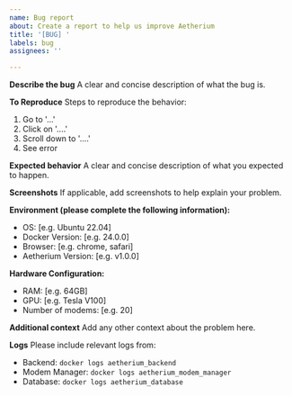 ```yaml
---
name: Bug report
about: Create a report to help us improve Aetherium
title: '[BUG] '
labels: bug
assignees: ''

---
```


**Describe the bug**
A clear and concise description of what the bug is.

**To Reproduce**
Steps to reproduce the behavior:
1. Go to '...'
2. Click on '....'
3. Scroll down to '....'
4. See error

**Expected behavior**
A clear and concise description of what you expected to happen.

**Screenshots**
If applicable, add screenshots to help explain your problem.

**Environment (please complete the following information):**
 - OS: [e.g. Ubuntu 22.04]
 - Docker Version: [e.g. 24.0.0]
 - Browser: [e.g. chrome, safari]
 - Aetherium Version: [e.g. v1.0.0]

**Hardware Configuration:**
 - RAM: [e.g. 64GB]
 - GPU: [e.g. Tesla V100]
 - Number of modems: [e.g. 20]

**Additional context**
Add any other context about the problem here.

**Logs**
Please include relevant logs from:
- Backend: `docker logs aetherium_backend`
- Modem Manager: `docker logs aetherium_modem_manager`
- Database: `docker logs aetherium_database`
